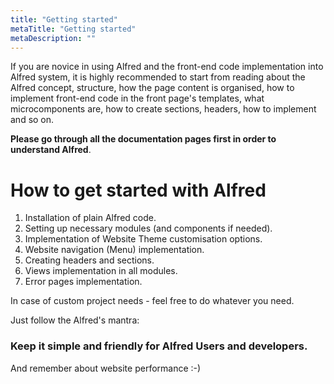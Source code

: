 ```yaml
---
title: "Getting started"
metaTitle: "Getting started"
metaDescription: ""
---
```


If you are novice in using Alfred and the front-end code implementation into Alfred system, it is highly recommended to start from reading about the Alfred concept, structure, how the page content is organised, how to implement front-end code in the front page's templates, what microcomponents are, how to create sections, headers, how to implement and so on. 

**Please go through all the documentation pages first in order to understand Alfred**.

# How to get started with Alfred
1. Installation of plain Alfred code.
2. Setting up necessary modules (and components if needed).
3. Implementation of Website Theme customisation options.
4. Website navigation (Menu) implementation.
4. Creating headers and sections.
5. Views implementation in all modules.
6. Error pages implementation.

In case of custom project needs - feel free to do whatever you need. 

Just follow the Alfred's mantra: 
### Keep it simple and friendly for Alfred Users and developers.

And remember about website performance :-)